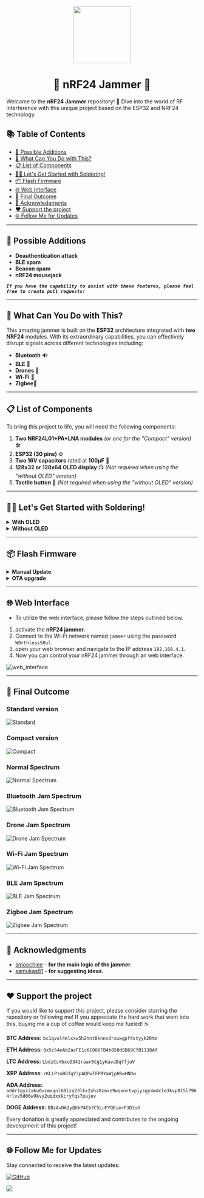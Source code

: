 <div align="center">
  <img src="https://avatars.githubusercontent.com/u/176677387" width="150" height="auto" />
  <h1> 🌟 nRF24 Jammer 🌟 </h1>
</div>

Welcome to the **nRF24 Jammer** repository! 🎉 Dive into the world of RF interference with this unique project based on the ESP32 and NRF24 technology.

## 📚 Table of Contents
- [🎯 Possible Additions](#-possible-additions)
- [🚀 What Can You Do with This?](#-what-can-you-do-with-this)
- [📋 List of Components](#-list-of-components)
- [🧑‍🔧 Let's Get Started with Soldering!](#-lets-get-started-with-soldering)
- [📦 Flash Firmware](#-flash-firmware)
- [🌐 Web Interface](#-Web-Interface)
- [🎉 Final Outcome](#-final-outcome)
- [🙏 Acknowledgments](#-acknowledgments)
- [❤️ Support the project](#-support-the-project)
- [🌐 Follow Me for Updates](#-follow-me-for-updates)

-----

## 🎯 Possible Additions
- **Deauthentication attack**
- **BLE spam**
- **Beacon spam**
- **nRF24 mousejack**

***`If you have the capability to assist with these features, please feel free to create pull requests!`***

-----

## 🚀 What Can You Do with This?
This amazing jammer is built on the **ESP32** architecture integrated with **two NRF24** modules. With its extraordinary capabilities, you can effectively disrupt signals across different technologies including:
- **Bluetooth** 🔊
- **BLE** 📱
- **Drones** 🚁
- **Wi-Fi** 📶
- **Zigbee**📡

-----

## 📋 List of Components
To bring this project to life, you will need the following components:
1. **Two NRF24L01+PA+LNA modules** *(or one for the "Compact" version)* 🛠️
2. **ESP32 (30 pins)** ⚙️
3. **Two 16V capacitors** rated at **100µF** 🔋
4. **128x32 or 128x64 OLED display** 📺 *(Not required when using the "without OLED" version)*
5. **Tactile button** 🔘 *(Not required when using the "without OLED" version)*

-----

## 🧑‍🔧 Let's Get Started with Soldering!
<details>
<summary><strong>With OLED</strong></summary>

<div style="margin-left: 20px;">

## Differences between versions

**Compact version** is equipped with one **NRF24** module, while the **Standard version** has **2 NRF24** modules.

The **Compact version** does **not** block access to the display after **starting jamming.** 

This will allow me to use features in the future that be added but are **not available** in the **Standard version**.

**I recommend choosing the Compact version.** 

---

<details>
<summary><strong>Compact</strong></summary>

<div style="margin-left: 20px;">

### HSPI Connection
| **Pin Name** | **ESP32 GPIO** | **Connection**       |
|--------------|----------------|----------------------|
| VCC          | 3.3V          | (+) capacitor        |
| GND          | GND           | (-) capacitor        |
| CE           | GPIO 16       |                      |
| CSN          | GPIO 15       |                      |
| SCK          | GPIO 14       |                      |
| MOSI         | GPIO 13       |                      |
| MISO         | GPIO 12       |                      |
| IRQ          |                |                      |

### OLED Connection
| **Pin Name** | **ESP32 GPIO** |
|--------------|----------------|
| VCC          | 3.3V          |
| GND          | GND           |
| SCL          | GPIO 22       |
| SDA          | GPIO 21       |

### Button Connection
| **Button Actions** | **ESP32 GPIO** |
|--------------|----------------|
| OK          | GPIO 25       |
| NEXT (Optional)             | GPIO 26       |
| PREVIOUS (Optional)            | GPIO 27       |


</div>
</details>

<details>
<summary><strong>Standard</strong></summary>

<div style="margin-left: 20px;">

### HSPI Connection
| **Pin Name** | **ESP32 GPIO** | **Connection**       |
|--------------|----------------|----------------------|
| VCC          | 3.3V          | (+) capacitor        |
| GND          | GND           | (-) capacitor        |
| CE           | GPIO 16       |                      |
| CSN          | GPIO 15       |                      |
| SCK          | GPIO 14       |                      |
| MOSI         | GPIO 13       |                      |
| MISO         | GPIO 12       |                      |
| IRQ          |                |                      |

### VSPI Connection
| **Pin Name** | **ESP32 GPIO** | **Connection**       |
|--------------|----------------|----------------------|
| VCC          | 3.3V          | (+) capacitor        |
| GND          | GND           | (-) capacitor        |
| CE           | GPIO 22       |                      |
| CSN          | GPIO 21       |                      |
| SCK          | GPIO 18       |                      |
| MOSI         | GPIO 23       |                      |
| MISO         | GPIO 19       |                      |
| IRQ          |                |                      |

### OLED Connection
| **Pin Name** | **ESP32 GPIO** |
|--------------|----------------|
| VCC          | 3.3V          |
| GND          | GND           |
| SCL          | GPIO 22       |
| SDA          | GPIO 21       |

### Button Connection
| **Button Actions** | **ESP32 GPIO** |
|--------------|----------------|
| OK          | GPIO 25       |
| NEXT (Optional)             | GPIO 26       |
| PREVIOUS (Optional)            | GPIO 27       |


</div>
</details>

</div>
</details>
<details>
<summary><strong>Without OLED</strong></summary>

<div style="margin-left: 20px;">

### HSPI Connection
| **Pin Name** | **ESP32 GPIO** | **Connection**       |
|--------------|----------------|----------------------|
| VCC          | 3.3V          | (+) capacitor        |
| GND          | GND           | (-) capacitor        |
| CE           | GPIO 16       |                      |
| CSN          | GPIO 15       |                      |
| SCK          | GPIO 14       |                      |
| MOSI         | GPIO 13       |                      |
| MISO         | GPIO 12       |                      |
| IRQ          |                |                      |

### VSPI Connection
| **Pin Name** | **ESP32 GPIO** | **Connection**       |
|--------------|----------------|----------------------|
| VCC          | 3.3V          | (+) capacitor        |
| GND          | GND           | (-) capacitor        |
| CE           | GPIO 22       |                      |
| CSN          | GPIO 21       |                      |
| SCK          | GPIO 18       |                      |
| MOSI         | GPIO 23       |                      |
| MISO         | GPIO 19       |                      |
| IRQ          |                |                      |

</div>
</details>

-----

## 📦 Flash Firmware
<details>
<summary><strong>Manual Update</strong></summary>

<div style="margin-left: 20px;">

Follow these steps to flash the firmware:
1. Download the firmware from the **releases** section that corresponds to your display.
2. Navigate to **ESPWebTool**: [ESPWebTool](https://esp.huhn.me/)
3. Arrange the files as per the table below:

| **Address** | **File Name**                             |
|-------------|-------------------------------------------|
| 0x1000      | nRF24_jammer_bootloader.bin              |
| 0x8000      | nRF24_jammer_partitions.bin              |
| 0x10000     | nRF24_jammer.bin                          |

4. Click "Flash," and once the installation is complete, **restart your board** and enjoy using your jammer!

![flash](img/flash.jpg)

</div>
</details>
<details>
<summary><strong>OTA upgrade</strong></summary>

<div style="margin-left: 20px;">

### This method can only be used if you have firmware version 1.9 or higher installed.
Follow these steps to flash the firmware:
1. Turn on your device and open a web browser
2. Navigate to the web interface at **192.168.4.1**
3. Click on "**OTA**" and select the file "**nRF24_jammer.bin**" (`⚠️️ make sure not to choose the bootloader or partitions files`).

</div>
</details>

-----

## 🌐 Web Interface

- To utilize the web interface, please follow the steps outlined below.
1. activate the **nRF24 jammer**.
2. Connect to the Wi-Fi network named `jammer` using the password `W0rthlessS0ul`.
3. open your web browser and navigate to the IP address `192.168.4.1`.
4. Now you can control your nRF24 jammer through an web interface.

![web_interface](img/web_interface_.jpg)

-----

## 🎉 Final Outcome
### Standard version 
![Standard](img/Standard.jpg)

### Compact version
![Compact](img/Compact.jpg)

### Normal Spectrum
![Normal Spectrum](img/normal_spctr.jpg)

### Bluetooth Jam Spectrum
![Bluetooth Jam Spectrum](img/bluetooth_jam_spctr.jpg)

### Drone Jam Spectrum
![Drone Jam Spectrum](img/drone_jam_spctr.jpg)

### Wi-Fi Jam Spectrum
![Wi-Fi Jam Spectrum](img/wifi_jam_spctr.jpg)

### BLE Jam Spectrum
![BLE Jam Spectrum](img/ble_jam_spctr.jpg)

### Zigbee Jam Spectrum
![Zigbee Jam Spectrum](img/zigbee_jam_spctr.jpg)

-----

## 🙏 Acknowledgments
- [smoochiee](https://github.com/smoochiee) - **for the main logic of the jammer.**
- [samukas81](https://github.com/samukas81) - **for suggesting ideas.**

-----

## ❤️ Support the project
If you would like to support this project, please consider starring the repository or following me! If you appreciate the hard work that went into this, buying me a cup of coffee would keep me fueled! ☕ 

**BTC Address:** `bc1qvul4mlxxw5h2hnt8knnxdrxuwgpf4styyk20tm`

**ETH Address:** `0x5c54eAb2acFE1c6C866FB4b050d8B69CfB1138Af`

**LTC Address:** `LbdzCsYbxuD341raar6Cg1yKavaDq7fjuV`

**XRP Address:** `rKLLPzoBGfqY3pAQPwTFPRYaWjpHSwHNDw`

**ADA Address:** `addr1qyz2aku0ucmxqnl60lza23lkx2xha8zmxz9wqxnrtvpjysgy4mdcle3kvp8l5l7964rlvv5d06w9kvy2uqdxxkcryfqs7pajev`

**DOGE Address:** `DBzAvD62yQUkP4Cb7C5LuFYQEierF3D3oG`

Every donation is greatly appreciated and contributes to the ongoing development of this project!

---

## 🌐 Follow Me for Updates
Stay connected to receive the latest updates:

[![GitHub](https://img.shields.io/badge/GitHub-W0rthlessS0ul-181717?style=flat&logo=github&logoColor=white)](https://github.com/W0rthlessS0ul)

<img src="https://profile-counter.glitch.me/W0rthlessS0ul.nRF24_jammer/count.svg"/>
